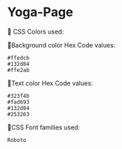 # Yoga-Page

📌 CSS Colors used:

📍Background color Hex Code values:

    #ffedcb
    #132d84
    #ffe2ab

📍Text color Hex Code values:

    #323f4b
    #fad693
    #132d84
    #253263

📍CSS Font families used:

    Roboto


